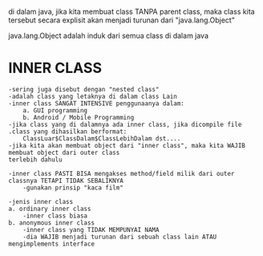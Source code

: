 di dalam java, jika kita membuat class TANPA parent class, maka class kita tersebut secara explisit akan menjadi turunan dari "java.lang.Object"

java.lang.Object adalah induk dari semua class di dalam java

INNER CLASS
===========
	-sering juga disebut dengan "nested class"
	-adalah class yang letaknya di dalam class Lain
	-inner class SANGAT INTENSIVE penggunaanya dalam:
		a. GUI programming
		b. Android / Mobile Programming
	-jika class yang di dalamnya ada inner class, jika dicompile file .class yang dihasilkan berformat:
		ClassLuar$ClassDalam$ClassLebihDalam dst....
	-jika kita akan membuat object dari "inner class", maka kita WAJIB membuat object dari outer class
	terlebih dahulu

	-inner class PASTI BISA mengakses method/field milik dari outer classnya TETAPI TIDAK SEBALIKNYA	
		-gunakan prinsip "kaca film"

	-jenis inner class
	a. ordinary inner class
		-inner class biasa
	b. anonymous inner class
		-inner class yang TIDAK MEMPUNYAI NAMA
		-dia WAJIB menjadi turunan dari sebuah class lain ATAU mengimplements interface